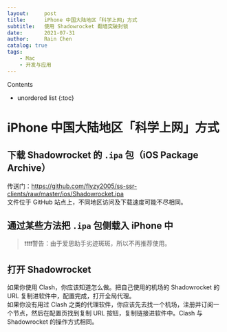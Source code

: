 ```yaml
---
layout:     post
title:      iPhone 中国大陆地区「科学上网」方式
subtitle:   使用 Shadowrocket 翻墙突破封锁
date:       2021-07-31
author:     Rain Chen
catalog: true
tags:
    - Mac
    - 开发与应用
---
```


Contents
- unordered list
{:toc}

# iPhone 中国大陆地区「科学上网」方式

## 下载 Shadowrocket 的 `.ipa` 包（iOS Package Archive）

传送门：<https://github.com/flyzy2005/ss-ssr-clients/raw/master/ios/Shadowrocket.ipa><br>
文件位于 GitHub 站点上，不同地区访问及下载速度可能不尽相同。

<!--
## 下载并安装爱思助手

传送门：<https://www.i4.cn><br>
Mac、Windows 和 Linux 版本都有，根据自己的操作系统选择。

## 使用爱思助手把 `.ipa` 包载入 iPhone

连接 iPhone，让 `.ipa` 文件使用爱思助手运行，即可安装。软件官方网站也有详细的教程。
-->

## 通过某些方法把 `.ipa` 包侧载入 iPhone 中

> ❗️❗️❗️❗️警告：由于爱思助手劣迹斑斑，所以不再推荐使用。

## 打开 Shadowrocket

如果你使用 Clash，你应该知道怎么做。把自己使用的机场的 Shadowrocket 的 URL 复制进软件中，配置完成，打开全局代理。<br>
如果你没有用过 Clash 之类的代理软件，你应该先去找一个机场，注册并订阅一个节点，然后在配置页找到复制 URL 按钮，复制链接进软件中。Clash 与 Shadowrocket 的操作方式相同。